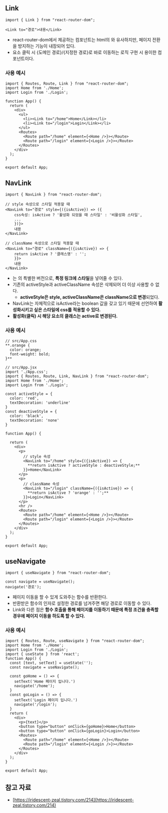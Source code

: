 ## Link

```tsx
import { Link } from "react-router-dom";

<Link to="경로">내용</Link>
```

- react-router-dom에서 제공하는 컴포넌트는 html의 <a>와 유사하지만, 페이지 전환을 방지하는 기능이 내장되어 있다.
- 요소 클릭 시 {도메인 경로}/{지정한 경로}로 바로 이동하는 로직 구현 시 용이한 컴포넌트이다.

### 사용 예시

```tsx
import { Routes, Route, Link } from "react-router-dom";
import Home from './Home';
import Login from './Login';

function App() {
  return (
    <div>
      <ul>
        <li><Link to="/home">Home</Link></li>
        <li><Link to="/login">Login</Link></li>
      </ul>
      <Routes>
        <Route path="/home" element={<Home />}></Route>
        <Route path="/login" element={<Login />}></Route>
      </Routes>
    </div>
  );
}

export default App;
```

## NavLink

```tsx
import { NavLink } from "react-router-dom";

// style 속성으로 스타일 적용할 때
<NavLink to="경로" style={({isActive}) => ({
	css속성: isActive ? '활성화 되었을 때 스타일' : '비활성화 스타일',
    ...
    })}>
    내용
</NavLink>

// className 속성으로 스타일 적용할 때 
<NavLink to="경로" className={({isActive}) => {
	return isActive ? '클래스명' : '';
    }}>
    내용
</NavLink>
```

- <NavLink>는 <Link>의 특별한 버전으로, **특정 링크에 스타일**을 넣어줄 수 있다.
- 기존의 activeStyle과 activeClassName 속성은 삭제되어 더 이상 사용할 수 없다.
    - **activeStyle은 style, activeClassName은 className으로 변경**되었다.
- NavLink는 자체적으로 isActive라는 boolean 값을 갖고 있기 때문에 선언하여 **활성화시키고 싶은 스타일에 css를 적용할 수 있다.**
- **활성화(클릭) 시 해당 요소의 클래스는 active로 변경된다.**

### 사용 예시

```tsx
// src/App.css
**.orange {
  color: orange;
  font-weight: bold;
}**

// src/App.jsx
import './App.css';
import { Routes, Route, Link, NavLink } from "react-router-dom";
import Home from './Home';
import Login from './Login';

const activeStyle = {
  color: 'red',
  textDecoration: 'underline'
}
const deactiveStyle = {
  color: 'black',
  textDecoration: 'none'
}

function App() {
  
  return (
    <div>
      <p>
        // style 속성
        <NavLink to="/home" style={({isActive}) => {
          **return isActive ? activeStyle : deactiveStyle;**
        }}>Home</NavLink>
      </p>
      <p>
        // className 속성
        <NavLink to="/login" className={({isActive}) => {
          **return isActive ? 'orange' : '';**
        }}>Login</NavLink>
      </p>
      <hr />
      <Routes>
        <Route path="/home" element={<Home />}></Route>
        <Route path="/login" element={<Login />}></Route>
      </Routes>
    </div>
  );
}

export default App;
```

## useNavigate

```tsx
import { useNavigate } from "react-router-dom";

const navigate = useNavigate();
navigate('경로');
```

- 페이지 이동을 할 수 있게 도와주는 함수를 반환한다.
- 반환받은 함수의 인자로 설정한 경로를 넘겨주면 해당 경로로 이동할 수 있다.
- Link와 다른 점은 **함수 호출을 통해 페이지를 이동하기 때문에 특정 조건을 충족할 경우에 페이지 이동을 하도록 할 수 있다.**

### 사용 예시

```tsx
import { Routes, Route, useNavigate } from "react-router-dom";
import Home from './Home';
import Login from './Login';
import { useState } from 'react';
function App() {
  const [text, setText] = useState('');
  const navigate = useNavigate();

  const goHome = () => {
    setText('Home 페이지 입니다.')
    navigate('/home');
  }
  const goLogin = () => {
    setText('Login 페이지 입니다.')
    navigate('/login');
  }
  return (
    <div>
      <p>{text}</p>
      <button type="button" onClick={goHome}>Home</button>
      <button type="button" onClick={goLogin}>Login</button>
      <Routes>
        <Route path="/home" element={<Home />}></Route>
        <Route path="/login" element={<Login />}></Route>
      </Routes>
    </div>
  );
}

export default App;
```

## 참고 자료

- [https://iridescent-zeal.tistory.com/214](https://iridescent-zeal.tistory.com/214)